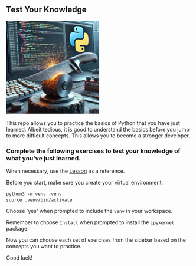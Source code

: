 ## Test Your Knowledge

<img src = './assets/sharpening.webp' alt = 'sharpening' width = '50%'/>

This repo allows you to practice the basics of Python that you have just learned. Albeit tedious, it is good to understand the basics before you jump to more difficult concepts. This allows you to become a stronger developer. 

### Complete the following exercises to test your knowledge of what you've just learned.
When necessary, use the [Lesson](https://github.com/10-6-pursuit/python_intro_lesson/blob/main/lesson.ipynb) as a reference.



Before you start, make sure you create your virtual environment.

```
python3 -m venv .venv
source .venv/bin/activate
```
Choose 'yes' when prompted to include the `venv` in your workspace.

Remember to choose `Install` when prompted to install the `ipykernel` package.

Now you can choose each set of exercises from the sidebar based on the concepts you want to practice.

Good luck!
